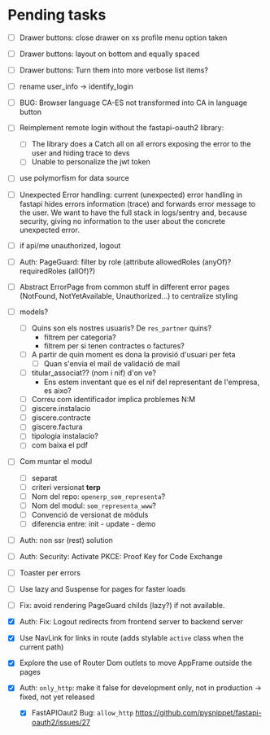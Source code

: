 # Pending tasks

- [ ] Drawer buttons: close drawer on xs profile menu option taken
- [ ] Drawer buttons: layout on bottom and equally spaced
- [ ] Drawer buttons: Turn them into more verbose list items?
- [ ] rename user_info -> identify_login
- [ ] BUG: Browser language CA-ES not transformed into CA in language button
- [ ] Reimplement remote login without the fastapi-oauth2 library:
    - [ ] The library does a Catch all on all errors exposing the error to the user and hiding trace to devs
    - [ ] Unable to personalize the jwt token
- [ ] use polymorfism for data source
- [ ] Unexpected Error handling: current (unexpected) error handling in fastapi
      hides errors information (trace) and forwards error message to the user.
      We want to have the full stack in logs/sentry and, because security,
      giving no information to the user about the concrete unexpected error.
- [ ] if api/me unauthorized, logout
- [ ] Auth: PageGuard: filter by role (attribute allowedRoles (anyOf)? requiredRoles (allOf)?)
- [ ] Abstract ErrorPage from common stuff in different error pages (NotFound, NotYetAvailable, Unauthorized...) to centralize styling

- [ ] models?
    - [ ] Quins son els nostres usuaris? De `res_partner` quins?
        - filtrem per categoria?
        - filtrem per si tenen contractes o factures?
    - [ ] A partir de quin moment es dona la provisió d'usuari per feta
        - [ ] Quan s'envia el mail de validació de mail
    - [ ] titular_associat?? (nom i nif) d'on ve?
        - Ens estem inventant que es el nif del representant de l'empresa, es aixo?
    - [ ] Correu com identificador implica problemes N:M
    - [ ] giscere.instalacio
    - [ ] giscere.contracte
    - [ ] giscere.factura
    - [ ] tipologia instalacio?
    - [ ] com baixa el pdf
- [ ] Com muntar el modul

    - [ ] separat
    - [ ] criteri versionat **terp**
    - [ ] Nom del repo: `openerp_som_representa`?
    - [ ] Nom del modul: `som_representa_www`?
    - [ ] Convenció de versionat de mòduls
    - [ ] diferencia entre: init - update - demo

- [ ] Auth: non ssr (rest) solution
- [ ] Auth: Security: Activate PKCE: Proof Key for Code Exchange
- [ ] Toaster per errors
- [ ] Use lazy and Suspense for pages for faster loads
- [ ] Fix: avoid rendering PageGuard childs (lazy?) if not available.
- [x] Auth: Fix: Logout redirects from frontend server to backend server
- [x] Use NavLink for links in route (adds stylable `active` class when the current path)
- [x] Explore the use of Router Dom outlets to move AppFrame outside the pages
- [x] Auth: `only_http`: make it false for development only, not in production -> fixed, not yet released
    - [x] FastAPIOaut2 Bug: `allow_http` https://github.com/pysnippet/fastapi-oauth2/issues/27
